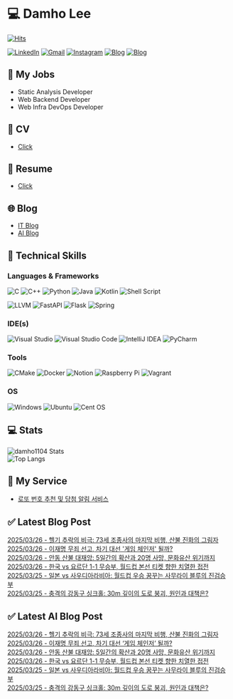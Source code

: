 
# 💻 Damho Lee

[![Hits](https://hits.seeyoufarm.com/api/count/incr/badge.svg?url=https%3A%2F%2Fgithub.com%2Fdamho1104&count_bg=%233D9CC8&title_bg=%23555555&icon=&icon_color=%23E7E7E7&title=hits&edge_flat=false)](https://hits.seeyoufarm.com)  

[![LinkedIn](https://img.shields.io/badge/Linkedin-%230077B5.svg?style=flat&logo=linkedin&logoColor=white)](https://www.linkedin.com/in/damho1104/)
[![Gmail](https://img.shields.io/badge/Gmail-D14836?style=flat&logo=gmail&logoColor=white)](mailto:damho1104@gmail.com)
[![Instagram](https://img.shields.io/badge/Instargram-%23E4405F.svg?style=flat&logo=Instagram&logoColor=white)](https://www.instagram.com/damho1104/)
[![Blog](https://img.shields.io/badge/Blog-%23000000.svg?style=flat&logo=Tistory&logoColor=white)](https://dmomo.co.kr/)
[![Blog](https://img.shields.io/badge/Blog-%23000000.svg?style=flat&logo=WordPress&logoColor=white)](https://blog.ai.dmomo.co.kr/)

## 📃 My Jobs
- Static Analysis Developer
- Web Backend Developer
- Web Infra DevOps Developer

## 📰 CV
- [Click](https://resume.dmomo.net/damho.lee/resume)  

## 📘 Resume
- [Click](https://damho1104.notion.site/8af3191b9815406d95708d9a0cea5a9e)  

## 🌐 Blog
- [IT Blog](https://dmomo.co.kr/)
- [AI Blog](https://blog.ai.dmomo.co.kr/)

## 💪 Technical Skills
### Languages & Frameworks
![C](https://img.shields.io/badge/c-%2300599C.svg?style=flat&logo=c&logoColor=white)
![C++](https://img.shields.io/badge/c++-%2300599C.svg?style=flat&logo=c%2B%2B&logoColor=white)
![Python](https://img.shields.io/badge/Python-3776AB.svg?&style=flat&logo=Python&logoColor=white)
![Java](https://img.shields.io/badge/java-%23ED8B00.svg?style=flat&logo=openjdk&logoColor=white)
![Kotlin](https://img.shields.io/badge/Kotlin-%237F52FF.svg?style=flat&logo=Kotlin&logoColor=white)
![Shell Script](https://img.shields.io/badge/Shell_script-%23121011.svg?style=flat&logo=gnu-bash&logoColor=white)  
  
![LLVM](https://img.shields.io/badge/LLVM/Clang-000B1D.svg?&style=flat&logo=LLVM&logoColor=white)
![FastAPI](https://img.shields.io/badge/FastAPI-005571?style=flat&logo=fastapi)
![Flask](https://img.shields.io/badge/Flask-%23000.svg?style=flat&logo=flask&logoColor=white)
![Spring](https://img.shields.io/badge/Springboot-%236DB33F.svg?style=flat&logo=spring&logoColor=white)
  
  
### IDE(s)
![Visual Studio](https://img.shields.io/badge/Visual%20Studio-5C2D91.svg?style=flat&logo=visual-studio&logoColor=white) 
![Visual Studio Code](https://img.shields.io/badge/Visual%20Studio%20Code-0078d7.svg?style=flat&logo=visual-studio-code&logoColor=white)
![IntelliJ IDEA](https://img.shields.io/badge/IntelliJIDEA-000000.svg?style=flat&logo=intellij-idea&logoColor=white) 
![PyCharm](https://img.shields.io/badge/PyCharm-143?style=flat&logo=pycharm&logoColor=black&color=black&labelColor=green) 


### Tools
![CMake](https://img.shields.io/badge/CMake-%23008FBA.svg?style=flat&logo=cmake&logoColor=white)
![Docker](https://img.shields.io/badge/docker-%230db7ed.svg?style=flat&logo=docker&logoColor=white)
![Notion](https://img.shields.io/badge/Notion-%23000000.svg?style=flat&logo=notion&logoColor=white)
![Raspberry Pi](https://img.shields.io/badge/-RaspberryPi-C51A4A?style=flat&logo=Raspberry-Pi)
![Vagrant](https://img.shields.io/badge/Vagrant-%231563FF.svg?style=flat&logo=vagrant&logoColor=white)


### OS
![Windows](https://img.shields.io/badge/Windows-0078D6?style=flat&logo=windows&logoColor=white)
![Ubuntu](https://img.shields.io/badge/Ubuntu-E95420?style=flat&logo=ubuntu&logoColor=white)
![Cent OS](https://img.shields.io/badge/Cent%20OS-002260?style=flat&logo=centos&logoColor=F0F0F0)


## :computer: Stats
![damho1104 Stats](https://github-readme-stats.vercel.app/api?username=damho1104&hide=issues&show_icons=true&theme=dark)  
![Top Langs](https://github-readme-stats.vercel.app/api/top-langs/?username=damho1104&layout=compact&theme=dark)


## 📣 My Service
- [로또 번호 추천 및 당첨 알림 서비스](https://lotto.dmomo.co.kr/)  


## ✅ Latest Blog Post

[2025/03/26 - 헬기 추락의 비극: 73세 조종사의 마지막 비행, 산불 진화의 그림자](https://dmomo.co.kr/238) <br/>
[2025/03/26 - 이재명 무죄 선고, 차기 대선 '게임 체인저' 될까?](https://dmomo.co.kr/237) <br/>
[2025/03/26 - 안동 산불 대재앙: 5일간의 확산과 20명 사망, 문화유산 위기까지](https://dmomo.co.kr/236) <br/>
[2025/03/26 - 한국 vs 요르단 1-1 무승부, 월드컵 본선 티켓 향한 치열한 접전](https://dmomo.co.kr/235) <br/>
[2025/03/25 - 일본 vs 사우디아라비아: 월드컵 우승 꿈꾸는 사무라이 블루의 진검승부](https://dmomo.co.kr/234) <br/>
[2025/03/25 - 충격의 강동구 싱크홀: 30m 깊이의 도로 붕괴, 원인과 대책은?](https://dmomo.co.kr/233) <br/>

## ✅ Latest AI Blog Post
[2025/03/26 - 헬기 추락의 비극: 73세 조종사의 마지막 비행, 산불 진화의 그림자](https://blog.ai.dmomo.co.kr/trend/1387) <br/>
[2025/03/26 - 이재명 무죄 선고, 차기 대선 ‘게임 체인저’ 될까?](https://blog.ai.dmomo.co.kr/trend/1384) <br/>
[2025/03/26 - 안동 산불 대재앙: 5일간의 확산과 20명 사망, 문화유산 위기까지](https://blog.ai.dmomo.co.kr/trend/1381) <br/>
[2025/03/26 - 한국 vs 요르단 1-1 무승부, 월드컵 본선 티켓 향한 치열한 접전](https://blog.ai.dmomo.co.kr/trend/1378) <br/>
[2025/03/25 - 일본 vs 사우디아라비아: 월드컵 우승 꿈꾸는 사무라이 블루의 진검승부](https://blog.ai.dmomo.co.kr/trend/1375) <br/>
[2025/03/25 - 충격의 강동구 싱크홀: 30m 깊이의 도로 붕괴, 원인과 대책은?](https://blog.ai.dmomo.co.kr/trend/1371) <br/>
